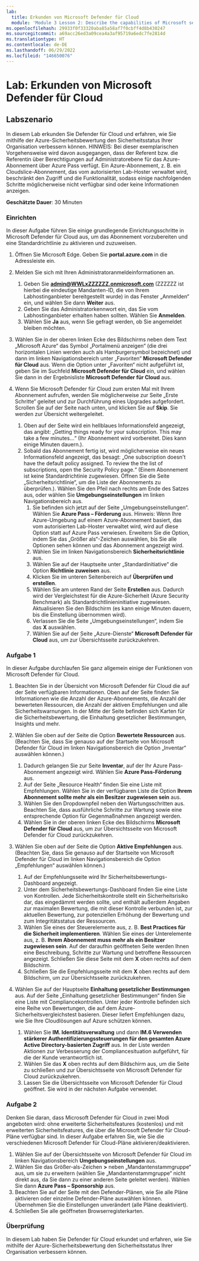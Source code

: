 ```yaml
---
lab:
  title: Erkunden von Microsoft Defender für Cloud
  module: 'Module 3 Lesson 2: Describe the capabilities of Microsoft security solutions: Describe security management capabilities of Azure'
ms.openlocfilehash: 29933f0f33320aba85a58af7f0cbff4d8b430247
ms.sourcegitcommit: a69acc26ed3a09cea4a3af95719a6edc7fe2814d
ms.translationtype: HT
ms.contentlocale: de-DE
ms.lasthandoff: 06/29/2022
ms.locfileid: "146650076"
---
```

# <a name="lab-explore-microsoft-defender-for-cloud"></a>Lab: Erkunden von Microsoft Defender für Cloud

## <a name="lab-scenario"></a>Labszenario

In diesem Lab erkunden Sie Defender für Cloud und erfahren, wie Sie mithilfe der Azure-Sicherheitsbewertung den Sicherheitsstatus Ihrer Organisation verbessern können.  HINWEIS: Bei dieser exemplarischen Vorgehensweise wird davon ausgegangen, dass der Referent bzw. die Referentin über Berechtigungen auf Administratorebene für das Azure-Abonnement über Azure Pass verfügt.  Ein Azure-Abonnement, z. B. ein Cloudslice-Abonnement, das vom autorisierten Lab-Hoster verwaltet wird, beschränkt den Zugriff und die Funktionalität, sodass einige nachfolgenden Schritte möglicherweise nicht verfügbar sind oder keine Informationen anzeigen.

**Geschätzte Dauer**: 30 Minuten

### <a name="setup"></a>Einrichten

In dieser Aufgabe führen Sie einige grundlegende Einrichtungsschritte in Microsoft Defender für Cloud aus, um das Abonnement vorzubereiten und eine Standardrichtlinie zu aktivieren und zuzuweisen.

1. Öffnen Sie Microsoft Edge. Geben Sie **portal.azure.com** in die Adressleiste ein.

1. Melden Sie sich mit Ihren Administratoranmeldeinformationen an.
    1. Geben Sie **admin@WWLxZZZZZZ.onmicrosoft.com** (ZZZZZZ ist hierbei die eindeutige Mandanten-ID, die von Ihrem Labhostinganbieter bereitgestellt wurde) in das Fenster „Anmelden“ ein, und wählen Sie dann **Weiter** aus.
    1. Geben Sie das Administratorkennwort ein, das Sie vom Labhostinganbieter erhalten haben sollten. Wählen Sie **Anmelden**.
    1. Wählen Sie **Ja** aus, wenn Sie gefragt werden, ob Sie angemeldet bleiben möchten.

1. Wählen Sie in der oberen linken Ecke des Bildschirms neben dem Text „Microsoft Azure“ das Symbol „Portalmenü anzeigen“ (die drei horizontalen Linien werden auch als Hamburgersymbol bezeichnet) und dann im linken Navigationsbereich unter „Favoriten“ **Microsoft Defender für Cloud** aus.  Wenn die Option unter „Favoriten“ nicht aufgeführt ist, geben Sie im Suchfeld **Microsoft Defender für Cloud** ein, und wählen Sie dann in der Ergebnisliste **Microsoft Defender für Cloud** aus.

1. Wenn Sie Microsoft Defender für Cloud zum ersten Mal mit Ihrem Abonnement aufrufen, werden Sie möglicherweise zur Seite „Erste Schritte“ geleitet und zur Durchführung eines Upgrades aufgefordert.  Scrollen Sie auf der Seite nach unten, und klicken Sie auf **Skip**.  Sie werden zur Übersicht weitergeleitet.
    1. Oben auf der Seite wird ein hellblaues Informationsfeld angezeigt, das angibt: „Getting things ready for your subscription. This may take a few minutes...“ (Ihr Abonnement wird vorbereitet. Dies kann einige Minuten dauern.).
    1. Sobald das Abonnement fertig ist, wird möglicherweise ein neues Informationsfeld angezeigt, das besagt: „One subscription doesn't have the default policy assigned. To review the the list of subscriptions, open the Security Policy page.“ (Einem Abonnement ist keine Standardrichtinie zugewiesen. Öffnen Sie die Seite „Sicherheitsrichtlinie“, um die Liste der Abonnements zu überprüfen.).  Wählen Sie den Pfeil nach rechts am Ende des Satzes aus, oder wählen Sie **Umgebungseinstellungen** im linken Navigationsbereich aus.
        1. Sie befinden sich jetzt auf der Seite „Umgebungseinstellungen“. Wählen Sie **Azure Pass – Förderung** aus.  Hinweis:  Wenn Ihre Azure-Umgebung auf einem Azure-Abonnement basiert, das vom autorisierten Lab-Hoster verwaltet wird, wird auf diese Option statt auf Azure Pass verwiesen. Erweitern Sie die Option, indem Sie das „Größer als“-Zeichen auswählen, bis Sie alle Optionen sehen können und das Abonnement angezeigt wird.
        1. Wählen Sie im linken Navigationsbereich **Sicherheitsrichtlinie** aus.
        1. Wählen Sie auf der Hauptseite unter „Standardinitiative“ die Option **Richtlinie zuweisen** aus.
        1. Klicken Sie im unteren Seitenbereich auf **Überprüfen und erstellen**.
        1. Wählen Sie am unteren Rand der Seite **Erstellen** aus.  Dadurch wird der Vergleichstest für die Azure-Sicherheit (Azure Security Benchmark) als Standardrichtlinieninitiative zugewiesen.  Aktualisieren Sie den Bildschirm (es kann einige Minuten dauern, bis die Einstellung übernommen wird).
        1. Verlassen Sie die Seite „Umgebungseinstellungen“, indem Sie das **X** auswählen.  
        1. Wählen Sie auf der Seite „Azure-Dienste“ **Microsoft Defender für Cloud** aus, um zur Übersichtsseite zurückzukehren.

### <a name="task-1"></a>Aufgabe 1

In dieser Aufgabe durchlaufen Sie ganz allgemein einige der Funktionen von Microsoft Defender für Cloud.

1. Beachten Sie in der Übersicht von Microsoft Defender für Cloud die auf der Seite verfügbaren Informationen.  Oben auf der Seite finden Sie Informationen wie die Anzahl der Azure-Abonnements, die Anzahl der bewerteten Ressourcen, die Anzahl der aktiven Empfehlungen und alle Sicherheitswarnungen.  In der Mitte der Seite befinden sich Karten für die Sicherheitsbewertung, die Einhaltung gesetzlicher Bestimmungen, Insights und mehr.

1. Wählen Sie oben auf der Seite die Option **Bewertete Ressourcen** aus.  (Beachten Sie, dass Sie genauso auf der Startseite von Microsoft Defender für Cloud im linken Navigationsbereich die Option „Inventar“ auswählen können.)
    1. Dadurch gelangen Sie zur Seite **Inventar**, auf der Ihr Azure Pass-Abonnement angezeigt wird.  Wählen Sie **Azure Pass-Förderung** aus.
    1. Auf der Seite „Resource Health“ finden Sie eine Liste mit Empfehlungen.  Wählen Sie in der verfügbaren Liste die Option **Ihrem Abonnement sollte mehr als ein Besitzer zugewiesen sein** aus.
    1. Wählen Sie den Dropdownpfeil neben den Wartungsschritten aus. Beachten Sie, dass ausführliche Schritte zur Wartung sowie eine entsprechende Option für Gegenmaßnahmen angezeigt werden.  
    1. Wählen Sie in der oberen linken Ecke des Bildschirms **Microsoft Defender für Cloud** aus, um zur Übersichtsseite von Microsoft Defender für Cloud zurückzukehren.

1. Wählen Sie oben auf der Seite die Option **Aktive Empfehlungen** aus.  (Beachten Sie, dass Sie genauso auf der Startseite von Microsoft Defender für Cloud im linken Navigationsbereich die Option „Empfehlungen“ auswählen können.)
    1. Auf der Empfehlungsseite wird Ihr Sicherheitsbewertungs-Dashboard angezeigt.
    1. Unter dem Sicherheitsbewertungs-Dashboard finden Sie eine Liste von Kontrollen. Jede Sicherheitskontrolle stellt ein Sicherheitsrisiko dar, das eingedämmt werden sollte, und enthält außerdem Angaben zur maximalen Bewertung, die mit dieser Kontrolle verbunden ist, zur aktuellen Bewertung, zur potenziellen Erhöhung der Bewertung und zum Integritätsstatus der Ressourcen.  
    1. Wählen Sie eines der Steuerelemente aus, z. B. **Best Practices für die Sicherheit implementieren**.  Wählen Sie eines der Unterelemente aus, z. B. **Ihrem Abonnement muss mehr als ein Besitzer zugewiesen sein**.  Auf der daraufhin geöffneten Seite werden Ihnen eine Beschreibung, Schritte zur Wartung und betroffene Ressourcen angezeigt. Schließen Sie diese Seite mit dem **X** oben rechts auf dem Bildschirm.
    1. Schließen Sie die Empfehlungsseite mit dem **X** oben rechts auf dem Bildschirm, um zur Übersichtsseite zurückzukehren.

1. Wählen Sie auf der Hauptseite **Einhaltung gesetzlicher Bestimmungen** aus. Auf der Seite „Einhaltung gesetzlicher Bestimmungen“ finden Sie eine Liste mit Compliancekontrollen.  Unter jeder Kontrolle befinden sich eine Reihe von Bewertungen, die auf dem Azure-Sicherheitsvergleichstest basieren. Dieser liefert Empfehlungen dazu, wie Sie Ihre Cloudlösungen auf Azure schützen können.
    1. Wählen Sie **IM. Identitätsverwaltung** und dann **IM.6 Verwenden stärkerer Authentifizierungssteuerungen für den gesamten Azure Active Directory-basierten Zugriff** aus.  In der Liste werden Aktionen zur Verbesserung der Compliancesituation aufgeführt, für die der Kunde verantwortlich ist.
    1. Wählen Sie das **X** oben rechts auf dem Bildschirm aus, um die Seite zu schließen und zur Übersichtsseite von Microsoft Defender für Cloud zurückzukehren.
    1. Lassen Sie die Übersichtsseite von Microsoft Defender für Cloud geöffnet. Sie wird in der nächsten Aufgabe verwendet.

### <a name="task-2"></a>Aufgabe 2

Denken Sie daran, dass Microsoft Defender für Cloud in zwei Modi angeboten wird: ohne erweiterte Sicherheitsfeatures (kostenlos) und mit erweiterten Sicherheitsfeatures, die über die Microsoft Defender für Cloud-Pläne verfügbar sind. In dieser Aufgabe erfahren Sie, wie Sie die verschiedenen Microsoft Defender für Cloud-Pläne aktivieren/deaktivieren.

1. Wählen Sie auf der Übersichtsseite von Microsoft Defender für Cloud im linken Navigationsbereich **Umgebungseinstellungen** aus.
1. Wählen Sie das Größer-als-Zeichen **>** neben „Mandantenstammgruppe“ aus, um sie zu erweitern (wählen Sie „Mandantenstammgruppe“ nicht direkt aus, da Sie dann zu einer anderen Seite geleitet werden). Wählen Sie dann **Azure Pass – Sponsorship** aus.
1. Beachten Sie auf der Seite mit den Defender-Plänen, wie Sie alle Pläne aktivieren oder einzelne Defender-Pläne auswählen können. Übernehmen Sie die Einstellungen unverändert (alle Pläne deaktiviert).
1. Schließen Sie alle geöffneten Browserregisterkarten.

### <a name="review"></a>Überprüfung

In diesem Lab haben Sie Defender für Cloud erkundet und erfahren, wie Sie mithilfe der Azure-Sicherheitsbewertung den Sicherheitsstatus Ihrer Organisation verbessern können.
